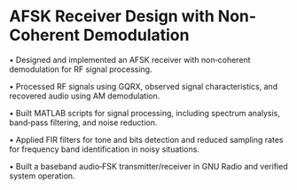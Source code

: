 # AFSK Receiver Design with Non-Coherent Demodulation

• Designed and implemented an AFSK receiver with non‑coherent demodulation for RF signal processing.

• Processed RF signals using GQRX, observed signal characteristics, and recovered audio using AM demodulation.

• Built MATLAB scripts for signal processing, including spectrum analysis, band‑pass filtering, and noise reduction.

• Applied FIR filters for tone and bits detection and reduced sampling rates for frequency band identification in noisy situations.

• Built a baseband audio‑FSK transmitter/receiver in GNU Radio and verified system operation.

